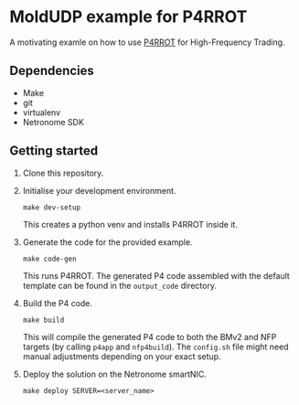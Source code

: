 # MoldUDP example for P4RROT

A motivating examle on how to use [P4RROT](https://github.com/Team-P4RROT/P4RROT) for High-Frequency Trading.

## Dependencies

- Make
- git
- virtualenv
- Netronome SDK

## Getting started

1. Clone this repository. 

2. Initialise your development environment.

    ```console
    make dev-setup
    ```

    This creates a python venv and installs P4RROT inside it.

3. Generate the code for the provided example.

    ```console
    make code-gen
    ```

    This runs P4RROT. The generated P4 code assembled with the default template can be found in the `output_code` directory. 

4. Build the P4 code.

    ```console
    make build
    ```

    This will compile the generated P4 code to both the BMv2 and NFP targets (by calling `p4app` and `nfp4build`). The `config.sh` file might need manual adjustments depending on your exact setup.

5. Deploy the solution on the Netronome smartNIC. 

    ```console
    make deploy SERVER=<server_name>
    ```
